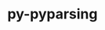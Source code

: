 ---
title: "py-pyparsing"
layout: cache
categories: [package, develop-2024-12-22]
meta: {"versions": ["3.1.2"], "compilers": ["gcc@=11.1.0", "gcc@=11.4.0", "gcc@=13.2.0", "gcc@=7.5.0", "gcc@=9.4.0", "oneapi@=2024.2.1"], "oss": ["ubuntu18.04", "ubuntu20.04", "ubuntu22.04", "ubuntu24.04"], "platforms": ["linux"], "targets": ["aarch64", "neoverse_v2", "ppc64le", "x86_64_v3"], "stacks": ["data-vis-sdk", "e4s", "e4s-neoverse-v2", "e4s-oneapi", "e4s-power", "e4s-rocm-external", "ml-linux-aarch64-cpu", "ml-linux-aarch64-cuda", "ml-linux-x86_64-cpu", "ml-linux-x86_64-cuda", "radiuss", "root"], "num_specs": 21, "num_specs_by_stack": {"root": 21, "radiuss": 1, "e4s-power": 4, "data-vis-sdk": 1, "e4s-neoverse-v2": 2, "e4s": 5, "e4s-rocm-external": 1, "e4s-oneapi": 4, "ml-linux-aarch64-cuda": 2, "ml-linux-aarch64-cpu": 2, "ml-linux-x86_64-cpu": 2, "ml-linux-x86_64-cuda": 2}}
spec_details: [{"hash": "5rnl4c7nte3fqyq7ouhstnodcftbvfxb", "compiler": "gcc@=7.5.0", "versions": ["3.1.2"], "os": "ubuntu18.04", "platform": "linux", "target": "x86_64_v3", "variants": ["build_system=python_pip"], "stacks": ["root", "radiuss"], "size": "-", "tarball": "https://binaries.spack.io/develop-2024-12-22/build_cache/linux-ubuntu18.04-x86_64_v3/gcc-7.5.0/py-pyparsing-3.1.2/linux-ubuntu18.04-x86_64_v3-gcc-7.5.0-py-pyparsing-3.1.2-5rnl4c7nte3fqyq7ouhstnodcftbvfxb.spack"}, {"hash": "yas3qb3jztfzkdfoz3vc2pditq7ahbk3", "compiler": "gcc@=9.4.0", "versions": ["3.1.2"], "os": "ubuntu20.04", "platform": "linux", "target": "ppc64le", "variants": ["build_system=python_pip"], "stacks": ["root", "e4s-power"], "size": "-", "tarball": "https://binaries.spack.io/develop-2024-12-22/build_cache/linux-ubuntu20.04-ppc64le/gcc-9.4.0/py-pyparsing-3.1.2/linux-ubuntu20.04-ppc64le-gcc-9.4.0-py-pyparsing-3.1.2-yas3qb3jztfzkdfoz3vc2pditq7ahbk3.spack"}, {"hash": "2ylw4a7kfecw6fhsjvtsdoonqvrd5h5p", "compiler": "gcc@=9.4.0", "versions": ["3.1.2"], "os": "ubuntu20.04", "platform": "linux", "target": "ppc64le", "variants": ["build_system=python_pip"], "stacks": ["root", "e4s-power"], "size": "-", "tarball": "https://binaries.spack.io/develop-2024-12-22/build_cache/linux-ubuntu20.04-ppc64le/gcc-9.4.0/py-pyparsing-3.1.2/linux-ubuntu20.04-ppc64le-gcc-9.4.0-py-pyparsing-3.1.2-2ylw4a7kfecw6fhsjvtsdoonqvrd5h5p.spack"}, {"hash": "upvqhfq3z3zqjxssut6orqh4tptbcids", "compiler": "gcc@=9.4.0", "versions": ["3.1.2"], "os": "ubuntu20.04", "platform": "linux", "target": "ppc64le", "variants": ["build_system=python_pip"], "stacks": ["root", "e4s-power"], "size": "-", "tarball": "https://binaries.spack.io/develop-2024-12-22/build_cache/linux-ubuntu20.04-ppc64le/gcc-9.4.0/py-pyparsing-3.1.2/linux-ubuntu20.04-ppc64le-gcc-9.4.0-py-pyparsing-3.1.2-upvqhfq3z3zqjxssut6orqh4tptbcids.spack"}, {"hash": "rvjstnavsvbat3y2cnqqiit2yz6xo6dt", "compiler": "gcc@=9.4.0", "versions": ["3.1.2"], "os": "ubuntu20.04", "platform": "linux", "target": "ppc64le", "variants": ["build_system=python_pip"], "stacks": ["root", "e4s-power"], "size": "-", "tarball": "https://binaries.spack.io/develop-2024-12-22/build_cache/linux-ubuntu20.04-ppc64le/gcc-9.4.0/py-pyparsing-3.1.2/linux-ubuntu20.04-ppc64le-gcc-9.4.0-py-pyparsing-3.1.2-rvjstnavsvbat3y2cnqqiit2yz6xo6dt.spack"}, {"hash": "hzwmj7esc4ew3rs2kzbag7e3zslvytrs", "compiler": "gcc@=11.1.0", "versions": ["3.1.2"], "os": "ubuntu20.04", "platform": "linux", "target": "x86_64_v3", "variants": ["build_system=python_pip"], "stacks": ["root", "data-vis-sdk"], "size": "-", "tarball": "https://binaries.spack.io/develop-2024-12-22/build_cache/linux-ubuntu20.04-x86_64_v3/gcc-11.1.0/py-pyparsing-3.1.2/linux-ubuntu20.04-x86_64_v3-gcc-11.1.0-py-pyparsing-3.1.2-hzwmj7esc4ew3rs2kzbag7e3zslvytrs.spack"}, {"hash": "roymcxtiudpvohl3dq4s7edtowuubhs5", "compiler": "gcc@=11.4.0", "versions": ["3.1.2"], "os": "ubuntu22.04", "platform": "linux", "target": "neoverse_v2", "variants": ["build_system=python_pip"], "stacks": ["root", "e4s-neoverse-v2"], "size": "-", "tarball": "https://binaries.spack.io/develop-2024-12-22/build_cache/linux-ubuntu22.04-neoverse_v2/gcc-11.4.0/py-pyparsing-3.1.2/linux-ubuntu22.04-neoverse_v2-gcc-11.4.0-py-pyparsing-3.1.2-roymcxtiudpvohl3dq4s7edtowuubhs5.spack"}, {"hash": "udbmw33ihncwtkdx244n6njmvogrttxt", "compiler": "gcc@=11.4.0", "versions": ["3.1.2"], "os": "ubuntu22.04", "platform": "linux", "target": "neoverse_v2", "variants": ["build_system=python_pip"], "stacks": ["root", "e4s-neoverse-v2"], "size": "-", "tarball": "https://binaries.spack.io/develop-2024-12-22/build_cache/linux-ubuntu22.04-neoverse_v2/gcc-11.4.0/py-pyparsing-3.1.2/linux-ubuntu22.04-neoverse_v2-gcc-11.4.0-py-pyparsing-3.1.2-udbmw33ihncwtkdx244n6njmvogrttxt.spack"}, {"hash": "3k7ix46mugqzcsy5pwdytwilf4cxkfdm", "compiler": "gcc@=11.4.0", "versions": ["3.1.2"], "os": "ubuntu22.04", "platform": "linux", "target": "x86_64_v3", "variants": ["build_system=python_pip"], "stacks": ["root", "e4s", "e4s-rocm-external"], "size": "-", "tarball": "https://binaries.spack.io/develop-2024-12-22/build_cache/linux-ubuntu22.04-x86_64_v3/gcc-11.4.0/py-pyparsing-3.1.2/linux-ubuntu22.04-x86_64_v3-gcc-11.4.0-py-pyparsing-3.1.2-3k7ix46mugqzcsy5pwdytwilf4cxkfdm.spack"}, {"hash": "shhi6wwqi5sipuvxqojrfvlzqyt2nyge", "compiler": "gcc@=11.4.0", "versions": ["3.1.2"], "os": "ubuntu22.04", "platform": "linux", "target": "x86_64_v3", "variants": ["build_system=python_pip"], "stacks": ["root", "e4s"], "size": "-", "tarball": "https://binaries.spack.io/develop-2024-12-22/build_cache/linux-ubuntu22.04-x86_64_v3/gcc-11.4.0/py-pyparsing-3.1.2/linux-ubuntu22.04-x86_64_v3-gcc-11.4.0-py-pyparsing-3.1.2-shhi6wwqi5sipuvxqojrfvlzqyt2nyge.spack"}, {"hash": "bye6ljs2bwfowzv4sju4ipji44h5wyrx", "compiler": "gcc@=11.4.0", "versions": ["3.1.2"], "os": "ubuntu22.04", "platform": "linux", "target": "x86_64_v3", "variants": ["build_system=python_pip"], "stacks": ["root", "e4s"], "size": "-", "tarball": "https://binaries.spack.io/develop-2024-12-22/build_cache/linux-ubuntu22.04-x86_64_v3/gcc-11.4.0/py-pyparsing-3.1.2/linux-ubuntu22.04-x86_64_v3-gcc-11.4.0-py-pyparsing-3.1.2-bye6ljs2bwfowzv4sju4ipji44h5wyrx.spack"}, {"hash": "5jepug2am2k3q5ew5jtarldugfehuavr", "compiler": "gcc@=11.4.0", "versions": ["3.1.2"], "os": "ubuntu22.04", "platform": "linux", "target": "x86_64_v3", "variants": ["build_system=python_pip"], "stacks": ["root", "e4s"], "size": "-", "tarball": "https://binaries.spack.io/develop-2024-12-22/build_cache/linux-ubuntu22.04-x86_64_v3/gcc-11.4.0/py-pyparsing-3.1.2/linux-ubuntu22.04-x86_64_v3-gcc-11.4.0-py-pyparsing-3.1.2-5jepug2am2k3q5ew5jtarldugfehuavr.spack"}, {"hash": "ywsfpn7rht3gqzn6ijjfrnac4cul5mru", "compiler": "gcc@=11.4.0", "versions": ["3.1.2"], "os": "ubuntu22.04", "platform": "linux", "target": "x86_64_v3", "variants": ["build_system=python_pip"], "stacks": ["root", "e4s"], "size": "-", "tarball": "https://binaries.spack.io/develop-2024-12-22/build_cache/linux-ubuntu22.04-x86_64_v3/gcc-11.4.0/py-pyparsing-3.1.2/linux-ubuntu22.04-x86_64_v3-gcc-11.4.0-py-pyparsing-3.1.2-ywsfpn7rht3gqzn6ijjfrnac4cul5mru.spack"}, {"hash": "oeiiuoao7u7tqjxsvbhzjzj2trvkrdjx", "compiler": "oneapi@=2024.2.1", "versions": ["3.1.2"], "os": "ubuntu22.04", "platform": "linux", "target": "x86_64_v3", "variants": ["build_system=python_pip"], "stacks": ["root", "e4s-oneapi"], "size": "-", "tarball": "https://binaries.spack.io/develop-2024-12-22/build_cache/linux-ubuntu22.04-x86_64_v3/oneapi-2024.2.1/py-pyparsing-3.1.2/linux-ubuntu22.04-x86_64_v3-oneapi-2024.2.1-py-pyparsing-3.1.2-oeiiuoao7u7tqjxsvbhzjzj2trvkrdjx.spack"}, {"hash": "sb4x4joyihlhhm6vap6b52cr42r4sui2", "compiler": "oneapi@=2024.2.1", "versions": ["3.1.2"], "os": "ubuntu22.04", "platform": "linux", "target": "x86_64_v3", "variants": ["build_system=python_pip"], "stacks": ["root", "e4s-oneapi"], "size": "-", "tarball": "https://binaries.spack.io/develop-2024-12-22/build_cache/linux-ubuntu22.04-x86_64_v3/oneapi-2024.2.1/py-pyparsing-3.1.2/linux-ubuntu22.04-x86_64_v3-oneapi-2024.2.1-py-pyparsing-3.1.2-sb4x4joyihlhhm6vap6b52cr42r4sui2.spack"}, {"hash": "rc7w7iq55auatah6cyq5gjycqdlg7hcx", "compiler": "oneapi@=2024.2.1", "versions": ["3.1.2"], "os": "ubuntu22.04", "platform": "linux", "target": "x86_64_v3", "variants": ["build_system=python_pip"], "stacks": ["root", "e4s-oneapi"], "size": "-", "tarball": "https://binaries.spack.io/develop-2024-12-22/build_cache/linux-ubuntu22.04-x86_64_v3/oneapi-2024.2.1/py-pyparsing-3.1.2/linux-ubuntu22.04-x86_64_v3-oneapi-2024.2.1-py-pyparsing-3.1.2-rc7w7iq55auatah6cyq5gjycqdlg7hcx.spack"}, {"hash": "64ox4de7qlhne5xypxisao6kgzb4jhly", "compiler": "oneapi@=2024.2.1", "versions": ["3.1.2"], "os": "ubuntu22.04", "platform": "linux", "target": "x86_64_v3", "variants": ["build_system=python_pip"], "stacks": ["root", "e4s-oneapi"], "size": "-", "tarball": "https://binaries.spack.io/develop-2024-12-22/build_cache/linux-ubuntu22.04-x86_64_v3/oneapi-2024.2.1/py-pyparsing-3.1.2/linux-ubuntu22.04-x86_64_v3-oneapi-2024.2.1-py-pyparsing-3.1.2-64ox4de7qlhne5xypxisao6kgzb4jhly.spack"}, {"hash": "sdpog67rjnednecgzlb4cm7dgpaz23pl", "compiler": "gcc@=13.2.0", "versions": ["3.1.2"], "os": "ubuntu24.04", "platform": "linux", "target": "aarch64", "variants": ["build_system=python_pip"], "stacks": ["ml-linux-aarch64-cuda", "ml-linux-aarch64-cpu", "root"], "size": "-", "tarball": "https://binaries.spack.io/develop-2024-12-22/build_cache/linux-ubuntu24.04-aarch64/gcc-13.2.0/py-pyparsing-3.1.2/linux-ubuntu24.04-aarch64-gcc-13.2.0-py-pyparsing-3.1.2-sdpog67rjnednecgzlb4cm7dgpaz23pl.spack"}, {"hash": "trfzcibe5rnynsifubpuj3msh5mol6lr", "compiler": "gcc@=13.2.0", "versions": ["3.1.2"], "os": "ubuntu24.04", "platform": "linux", "target": "aarch64", "variants": ["build_system=python_pip"], "stacks": ["ml-linux-aarch64-cuda", "ml-linux-aarch64-cpu", "root"], "size": "-", "tarball": "https://binaries.spack.io/develop-2024-12-22/build_cache/linux-ubuntu24.04-aarch64/gcc-13.2.0/py-pyparsing-3.1.2/linux-ubuntu24.04-aarch64-gcc-13.2.0-py-pyparsing-3.1.2-trfzcibe5rnynsifubpuj3msh5mol6lr.spack"}, {"hash": "6b7owprexv7hxmeqn6j275uhdp4k6eek", "compiler": "gcc@=13.2.0", "versions": ["3.1.2"], "os": "ubuntu24.04", "platform": "linux", "target": "x86_64_v3", "variants": ["build_system=python_pip"], "stacks": ["ml-linux-x86_64-cpu", "root", "ml-linux-x86_64-cuda"], "size": "-", "tarball": "https://binaries.spack.io/develop-2024-12-22/build_cache/linux-ubuntu24.04-x86_64_v3/gcc-13.2.0/py-pyparsing-3.1.2/linux-ubuntu24.04-x86_64_v3-gcc-13.2.0-py-pyparsing-3.1.2-6b7owprexv7hxmeqn6j275uhdp4k6eek.spack"}, {"hash": "q73oqa6ay5koihzj5vscgzcyaox3wzaj", "compiler": "gcc@=13.2.0", "versions": ["3.1.2"], "os": "ubuntu24.04", "platform": "linux", "target": "x86_64_v3", "variants": ["build_system=python_pip"], "stacks": ["ml-linux-x86_64-cpu", "root", "ml-linux-x86_64-cuda"], "size": "-", "tarball": "https://binaries.spack.io/develop-2024-12-22/build_cache/linux-ubuntu24.04-x86_64_v3/gcc-13.2.0/py-pyparsing-3.1.2/linux-ubuntu24.04-x86_64_v3-gcc-13.2.0-py-pyparsing-3.1.2-q73oqa6ay5koihzj5vscgzcyaox3wzaj.spack"}]
---